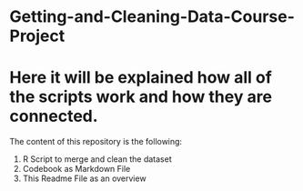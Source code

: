 # Getting-and-Cleaning-Data-Course-Project
# Here it will be explained how all of the scripts work and how they are connected.

The content of this repository is the following:
  1. R Script to merge and clean the dataset
  2. Codebook as Markdown File
  3. This Readme File as an overview

